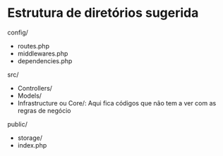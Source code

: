 # Estrutura de diretórios sugerida

config/

- routes.php
- middlewares.php
- dependencies.php

src/

- Controllers/
- Models/
- Infrastructure ou Core/: Aqui fica códigos que não tem a ver com as regras de negócio

public/

- storage/
- index.php

